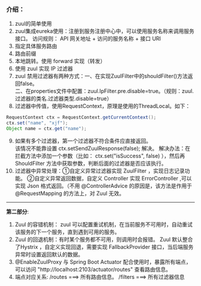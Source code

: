 ### 介绍：
1. zuul的简单使用
2. zuul集成eureka使用：注册到服务注册中心中，可以使用服务名称来调用服务接口。
访问规则： API 网关地址 + 访问的服务名称 + 接口 URI
3. 指定具体服务路由
4. 路由前缀
5. 本地跳转。使用 forward 实现（转发）
6. 使用 zuul 实现 IP 过滤器
7. zuul 禁用过滤器有两种方式：一、在实现ZuulFilter中的shouldFilter()方法返回false。  
二、在properties文件中配置：zuul.IpFilter.pre.disable=true。（规则：zuul.过滤器的类名.过滤器类型.disable=true）
8. 过滤器中传值，使用RequestContext，原理是使用的ThreadLocal。如下：
```java
RequestContext ctx = RequestContext.getCurrentContext();
ctx.set("name", "xjf");
Object name = ctx.get("name");
```
9. 如果有多个过滤器，第一个过滤器不符合条件应直接返回。<br> 该情况不能靠设置 ctx.setSendZuulResponse(false); 解决。
解决办法：在拦截方法中添加一个参数（比如： ctx.set("isSuccess", false) ），然后再 ShouldFilter 方法中获取参数，判断后面的过滤器是否应该执行。
10. 过滤器中异常处理：①自定义异常过滤器实现 ZuulFilter ，实现日志记录功能。
②自定义异常返回数据，自定义 Controller 实现 ErrorController ,可以实现 Json 格式返回。（不用 @ControllerAdvice 的原因是，该方法是作用于 @RequestMapping 的方法上，对 Zuul 无效。

---

**第二部分**:
1. Zuul 的容错机制： zuul 可以配置重试机制，在当前服务不可用时，自动重试该服务的下一个服务，直到遇到可用的服务。
2. Zuul 的回退机制：有时某个服务都不可用，则调用时会报错。 Zuul 默认整合了Hystrix ，自定义实现回退，需要实现 FallbackProvider 接口，当后端服务异常时设置返回默认的数据。
3. @EnableZuulProxy 与 Spring Boot Actuator 配合使用时，暴露所有端点，可以访问 "http://localhost:2103/actuator/routes" 查看路由信息。
4. 端点对应关系: /routes ===> 所有路由信息。  /filters ===> 所有过滤器信息